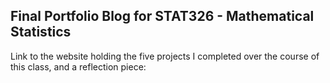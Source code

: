 ## Final Portfolio Blog for STAT326 - Mathematical Statistics
Link to the website holding the five projects I completed over the course of this class, and a reflection piece: 
